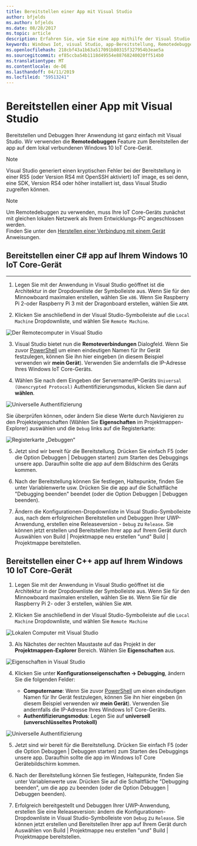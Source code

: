 ```yaml
---
title: Bereitstellen einer App mit Visual Studio
author: bfjelds
ms.author: bfjelds
ms.date: 08/28/2017
ms.topic: article
description: Erfahren Sie, wie Sie eine app mithilfe der Visual Studio Remotedebuggen-Funktion bereitstellen.
keywords: Windows Iot, visual Studio, app-Bereitstellung, Remotedebuggen
ms.openlocfilehash: 218cbf43a1b63a517091b80315f327954b3eae5a
ms.sourcegitcommit: ef85ccba54b1118d49554e88768240020ff514b0
ms.translationtype: MT
ms.contentlocale: de-DE
ms.lasthandoff: 04/11/2019
ms.locfileid: "59513241"
---
```

# <a name="deploying-an-app-with-visual-studio"></a>Bereitstellen einer App mit Visual Studio

Bereitstellen und Debuggen Ihrer Anwendung ist ganz einfach mit Visual Studio. Wir verwenden die **Remotedebuggen** Feature zum Bereitstellen der app auf dem lokal verbundenen Windows 10 IoT Core-Gerät. 

> [!NOTE]
> Visual Studio generiert einen kryptischen Fehler bei der Bereitstellung in einer RS5 (oder Version RS4 mit OpenSSH aktiviert) IoT image, es sei denn, eine SDK, Version RS4 oder höher installiert ist, dass Visual Studio zugreifen können.

> [!NOTE]
> Um Remotedebuggen zu verwenden, muss Ihre IoT Core-Geräts zunächst mit gleichen lokalen Netzwerk als Ihrem Entwicklungs-PC angeschlossen werden.  
>Finden Sie unter den [Herstellen einer Verbindung mit einem Gerät](../connect-your-device/SetupWiFi.md) Anweisungen.

## <a name="deploy-a-c-app-to-your-windows-10-iot-core-device"></a>Bereitstellen einer C# app auf Ihrem Windows 10 IoT Core-Gerät 
___

1. Legen Sie mit der Anwendung in Visual Studio geöffnet ist die Architektur in der Dropdownliste der Symbolleiste aus. Wenn Sie für den Minnowboard maximalen erstellen, wählen Sie `x86`. Wenn Sie Raspberry Pi 2-oder Raspberry Pi 3 mit der Dragonboard erstellen, wählen Sie `ARM`.

2. Klicken Sie anschließend in der Visual Studio-Symbolleiste auf die `Local Machine` Dropdownliste, und wählen Sie `Remote Machine`.

![Der Remotecomputer in Visual Studio](../media/AppDeployment/cs-remote-machine-debugging.png)

3. Visual Studio bietet nun die **Remoteverbindungen** Dialogfeld. Wenn Sie zuvor [PowerShell](../connect-your-device/PowerShell.md) um einen eindeutigen Namen für Ihr Gerät festzulegen, können Sie ihn hier eingeben (in diesem Beispiel verwenden wir **mein Gerät**). Verwenden Sie andernfalls die IP-Adresse Ihres Windows IoT Core-Geräts.

4. Wählen Sie nach dem Eingeben der Servername/IP-Geräts `Universal (Unencrypted Protocol)` Authentifizierungsmodus, klicken Sie dann auf **wählen**. 

![Universelle Authentifizierung](../media/AppDeployment/cs-remote-connections.png)

Sie überprüfen können, oder ändern Sie diese Werte durch Navigieren zu den Projekteigenschaften (Wählen Sie **Eigenschaften** im Projektmappen-Explorer) auswählen und die `Debug` links auf die Registerkarte:

![Registerkarte „Debuggen“](../media/AppDeployment/cs-debug-project-properties.png)

5. Jetzt sind wir bereit für die Bereitstellung. Drücken Sie einfach F5 (oder die Option Debuggen \| Debuggen starten) zum Starten des Debuggings unsere app. Daraufhin sollte die app auf dem Bildschirm des Geräts kommen.

6. Nach der Bereitstellung können Sie festlegen, Haltepunkte, finden Sie unter Variablenwerte usw. Drücken Sie die app auf die Schaltfläche "Debugging beenden" beendet (oder die Option Debuggen \| Debuggen beenden).

7. Ändern die Konfigurationen-Dropdownliste in Visual Studio-Symbolleiste aus, nach dem erfolgreichen Bereitstellen und Debuggen Ihrer UWP-Anwendung, erstellen eine Releaseversion - `Debug` zu `Release`.  Sie können jetzt erstellen und Bereitstellen Ihrer app auf Ihrem Gerät durch Auswählen von Build \| Projektmappe neu erstellen "und" Build \| Projektmappe bereitstellen.

## <a name="deploy-a-c-app-to-your-windows-10-iot-core-device"></a>Bereitstellen einer C++ app auf Ihrem Windows 10 IoT Core-Gerät

1. Legen Sie mit der Anwendung in Visual Studio geöffnet ist die Architektur in der Dropdownliste der Symbolleiste aus. Wenn Sie für den Minnowboard maximalen erstellen, wählen Sie `86`. Wenn Sie für die Raspberry Pi 2- oder 3 erstellen, wählen Sie `ARM`.

2. Klicken Sie anschließend in der Visual Studio-Symbolleiste auf die `Local Machine` Dropdownliste, und wählen Sie `Remote Machine`

![Lokalen Computer mit Visual Studio](../media/AppDeployment/cpp-remote-machine-debugging.png)

3. Als Nächstes der rechten Maustaste auf das Projekt in der **Projektmappen-Explorer** Bereich. Wählen Sie **Eigenschaften** aus. 

![Eigenschaften in Visual Studio](../media/AppDeployment/cpp-project-properties.png)

4. Klicken Sie unter **Konfigurationseigenschaften -> Debugging**, ändern Sie die folgenden Felder:

    * **Computername**: Wenn Sie zuvor [PowerShell](../connect-your-device/PowerShell.md) um einen eindeutigen Namen für Ihr Gerät festzulegen, können Sie ihn hier eingeben (in diesem Beispiel verwenden wir **mein Gerät**). Verwenden Sie andernfalls die IP-Adresse Ihres Windows IoT Core-Geräts.
    * **Authentifizierungsmodus**: Legen Sie auf **universell (unverschlüsseltes Protokoll)**
    
![Universelle Authentifizierung](../media/AppDeployment/cpp-debug-project-properties.png)

5. Jetzt sind wir bereit für die Bereitstellung. Drücken Sie einfach F5 (oder die Option Debuggen \| Debuggen starten) zum Starten des Debuggings unsere app. Daraufhin sollte die app im Windows IoT Core Gerätebildschirm kommen.

6. Nach der Bereitstellung können Sie festlegen, Haltepunkte, finden Sie unter Variablenwerte usw. Drücken Sie auf die Schaltfläche "Debugging beenden", um die app zu beenden (oder die Option Debuggen \| Debuggen beenden).

7. Erfolgreich bereitgestellt und Debuggen Ihrer UWP-Anwendung, erstellen Sie eine Releaseversion: ändern die Konfigurationen-Dropdownliste in Visual Studio-Symbolleiste von `Debug` zu `Release`.  Sie können jetzt erstellen und Bereitstellen Ihrer app auf Ihrem Gerät durch Auswählen von Build \| Projektmappe neu erstellen "und" Build \| Projektmappe bereitstellen.

